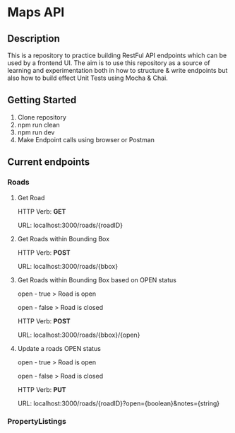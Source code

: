 # Maps API

## Description
This is a repository to practice building RestFul API endpoints which can be used by a frontend UI.
The aim is to use this repository as a source of learning and experimentation both in how to structure & write
endpoints but also how to build effect Unit Tests using Mocha & Chai.

## Getting Started

1. Clone repository
2. npm run clean
3. npm run dev
4. Make Endpoint calls using browser or Postman

## Current endpoints

### Roads

1. Get Road

    HTTP Verb: **GET**

    URL: localhost:3000/roads/{roadID}

2. Get Roads within Bounding Box

    HTTP Verb: **POST**

    URL: localhost:3000/roads/{bbox}

3. Get Roads within Bounding Box based on OPEN status

    open - true > Road is open

    open - false > Road is closed

    HTTP Verb: **POST**

    URL: localhost:3000/roads/{bbox}/{open}

4. Update a roads OPEN status

    open - true > Road is open

    open - false > Road is closed

    HTTP Verb: **PUT**
    
    URL: localhost:3000/roads/{roadID}?open={boolean}&notes={string}

### PropertyListings
